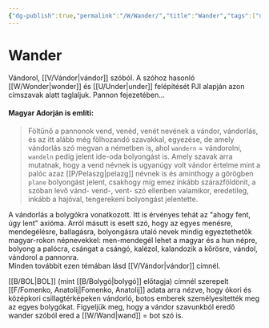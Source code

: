 ```yaml
---
{"dg-publish":true,"permalink":"/W/Wander/","title":"Wander","tags":["dg_uploaded"],"created":"2023-10-20T10:19","updated":"2023-10-25T02:23"}
---
```



# Wander

Vándorol, [[V/Vándor\|vándor]] szóból. A szóhoz hasonló [[W/Wonder\|wonder]] és [[U/Under\|under]] felépítését PJI alapján azon címszavak alatt taglaljuk. Pannon fejezetében...

#### Magyar Adorján is említi:

> Föltűnő a pannonok vend, venéd, venét nevének a vándor, vándorlás, és az itt alább még fölhozandó szavakkal, egyezése, de amely vándorlás szó megvan a németben is, ahol `wandern` = vándorolni, `wandeln` pedig jelent ide-oda bolyongást is. Amely szavak arra mutatnak, hogy a vend névnek is ugyanúgy volt vándor értelme mint a palóc azaz [[P/Pelaszg\|pelazg]] névnek is és aminthogy a görögben `plane` bolyongást jelent, csakhogy míg emez inkább szárazföldönit, a szóban levő vánd- vend-, vent- szó ellenben valamikor, eredetileg, inkább a hajóval, tengerekeni bolyongást jelentette.  

A vándorlás a bolygókra vonatkozott. Itt is érvényes tehát az "ahogy fent, úgy lent" axióma. Arról másutt is esett szó, hogy az egyes menésre, mendegélésre, ballagásra, bolyongásra utaló nevek mindig egyeztethetők magyar-rokon népnevekkel: men-mendegél lehet a magyar és a hun népre, bolyong a palócra, csángat a csángó, kalézol, kalandozik a kőrösre, vándol, vándorol a pannonra.  
Minden továbbit ezen témában lásd [[V/Vándor\|vándor]] címnél.  

[[B/BOL\|BOL]] (mint [[B/Bolygó\|bolygó]] előtagja) címnél szerepelt [[F/Fomenko, Anatolij\|Fomenko, Anatolij]] adata arra nézve, hogy ókori és középkori csillagtérképeken vándorló, botos emberek személyesítették meg az egyes bolygókat. Figyeljük meg, hogy a vándor szavunkból eredő wander szóból ered a [[W/Wand\|wand]] = bot szó is.  